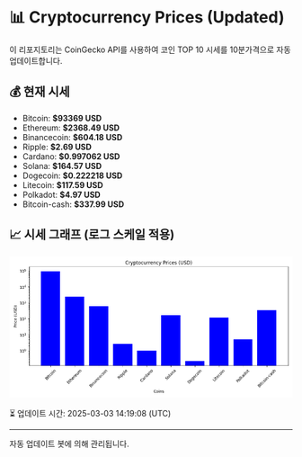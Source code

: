 
# 📊 Cryptocurrency Prices (Updated)

이 리포지토리는 CoinGecko API를 사용하여 코인 TOP 10 시세를 10분가격으로 자동 업데이트합니다.

## 💰 현재 시세
- Bitcoin: **$93369 USD**
- Ethereum: **$2368.49 USD**
- Binancecoin: **$604.18 USD**
- Ripple: **$2.69 USD**
- Cardano: **$0.997062 USD**
- Solana: **$164.57 USD**
- Dogecoin: **$0.222218 USD**
- Litecoin: **$117.59 USD**
- Polkadot: **$4.97 USD**
- Bitcoin-cash: **$337.99 USD**

## 📈 시세 그래프 (로그 스케일 적용)
![Crypto Prices](crypto_prices.png)

⏳ 업데이트 시간: 2025-03-03 14:19:08 (UTC)

---
자동 업데이트 봇에 의해 관리됩니다.
